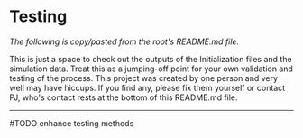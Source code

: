 # Testing

*The following is copy/pasted from the root's README.md file.*

This is just a space to check out the outputs of the Initialization files and the simulation data.
Treat this as a jumping-off point for your own validation and testing of the process.
This project was created by one person and very well may have hiccups.
If you find any, please fix them yourself or contact PJ, who's contact rests at the bottom of this README.md file.

--------

#TODO
enhance testing methods
